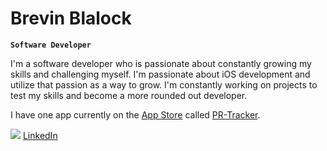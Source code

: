 # Brevin Blalock

**`Software Developer`**

I'm a software developer who is passionate about constantly growing my skills and challenging myself. I'm passionate about iOS development and utilize that passion as a way to grow. I'm constantly working on projects to test my skills and become a more rounded out developer. 

I have one app currently on the [App Store](https://apps.apple.com/us/app/pr-tracker/id6443760870) called [PR-Tracker](https://github.com/BrevinB/PRTracker).

[<img src="https://github.com/BrevinB/BrevinB/assets/30970021/cd6a5d01-4a8d-4318-bd4d-210466e3339c">](http://twitter.com/BrevinB)
[LinkedIn](www.linkedin.com/in/brevinb)

